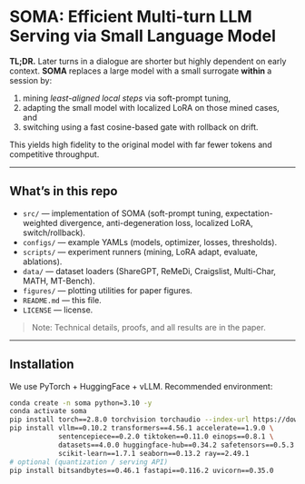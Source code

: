 # SOMA: Efficient Multi-turn LLM Serving via Small Language Model

**TL;DR.** Later turns in a dialogue are shorter but highly dependent on early context. **SOMA** replaces a large model with a small surrogate **within** a session by:
1) mining *least-aligned local steps* via soft-prompt tuning,
2) adapting the small model with localized LoRA on those mined cases, and
3) switching using a fast cosine-based gate with rollback on drift.

This yields high fidelity to the original model with far fewer tokens and competitive throughput.

---

## What’s in this repo
- `src/` — implementation of SOMA (soft-prompt tuning, expectation-weighted divergence, anti-degeneration loss, localized LoRA, switch/rollback).
- `configs/` — example YAMLs (models, optimizer, losses, thresholds).
- `scripts/` — experiment runners (mining, LoRA adapt, evaluate, ablations).
- `data/` — dataset loaders (ShareGPT, ReMeDi, Craigslist, Multi-Char, MATH, MT-Bench).
- `figures/` — plotting utilities for paper figures.
- `README.md` — this file.
- `LICENSE` — license.

> Note: Technical details, proofs, and all results are in the paper.

---

## Installation

We use PyTorch + HuggingFace + vLLM. Recommended environment:

```bash
conda create -n soma python=3.10 -y
conda activate soma
pip install torch==2.8.0 torchvision torchaudio --index-url https://download.pytorch.org/whl/cu121
pip install vllm==0.10.2 transformers==4.56.1 accelerate==1.9.0 \
            sentencepiece==0.2.0 tiktoken==0.11.0 einops==0.8.1 \
            datasets==4.0.0 huggingface-hub==0.34.2 safetensors==0.5.3 \
            scikit-learn==1.7.1 seaborn==0.13.2 ray==2.49.1
# optional (quantization / serving API)
pip install bitsandbytes==0.46.1 fastapi==0.116.2 uvicorn==0.35.0
